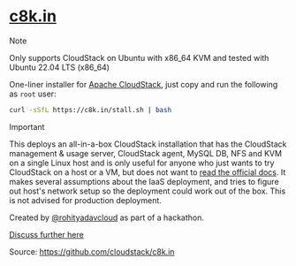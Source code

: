 # [c8k.in](https://github.com/cloudstack/c8k.in)

> [!NOTE]
> Only supports CloudStack on Ubuntu with x86_64 KVM and tested with Ubuntu 22.04 LTS (x86_64)

One-liner installer for [Apache CloudStack](https://cloudstack.apache.org), just copy and run the following as `root` user:

```bash
curl -sSfL https://c8k.in/stall.sh | bash
```

> [!IMPORTANT]
> This deploys an all-in-a-box CloudStack installation that has the CloudStack management & usage server, CloudStack agent, MySQL DB, NFS and KVM on a single Linux host and is only useful for anyone who just wants to try CloudStack on a host or a VM, but does not want to [read the official docs](https://docs.cloudstack.apache.org). It makes several assumptions about the IaaS deployment, and tries to figure out host's network setup so the deployment could work out of the box. This is not advised for production deployment.

Created by [@rohityadavcloud](https://github.com/rohityadavcloud) as part of a hackathon.

[Discuss further here](https://github.com/apache/cloudstack/discussions)

Source: https://github.com/cloudstack/c8k.in
